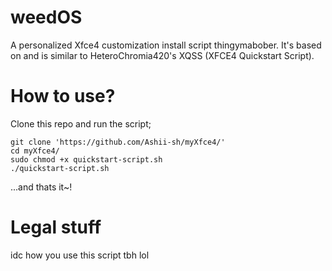 # weedOS
A personalized Xfce4 customization install script thingymabober.
It's based on and is similar to HeteroChromia420's XQSS (XFCE4 Quickstart Script).

# How to use?

Clone this repo and run the script;

```
git clone 'https://github.com/Ashii-sh/myXfce4/'
cd myXfce4/
sudo chmod +x quickstart-script.sh
./quickstart-script.sh
```

...and thats it~!

# Legal stuff
idc how you use this script tbh lol
